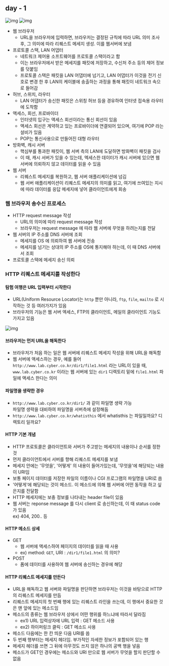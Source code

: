 ## day - 1 
![img](https://github.com/koni114/TIL/blob/master/Network/lecture/성공과실패를결정하는1%25의네트워크원리/img/network_01.jpeg)
![img](https://github.com/koni114/TIL/blob/master/Network/lecture/성공과실패를결정하는1%25의네트워크원리/img/network_02.jpeg)

- 웹 브라우저
  - URL을 브라우저에 입력하면, 브라우저는 결정된 규칙에 따라 URL 의미 조사 후, 그 의미에 따라 리퀘스트 메세지 생성. 이를 웹서버에 보냄
- 프로토콜 스택, LAN 어댑터
  - 네트워크 제어용 소프트웨어를 프로토콜 스택이라고 함
  - 이는 브라우저에서 받은 메세지를 패킷에 저장하고, 수신처 주소 등의 제어 정보를 덧붙임
  - 프로토콜 스택은 패킷을 LAN 어댑터에 넘기고, LAN 어댑터가 이것을 전기 신호로 변경 한 후 LAN의 케이블에 송출하는 과정을 통해 패킷이 네트워크 속으로 들어감
- 허브, 스위치, 라우터
  - LAN 어댑터가 송신한 패킷은 스위칭 허브 등을 경유하여 인터넷 접속용 라우터에 도착함
- 액세스, 회선, 프로바이더
  - 인터넷의 입구는 액세스 회선이라는 통신 회선이 있음
  - 액세스 회선은 계약하고 있는 프로바이더에 연결되어 있으며, 여기에 POP 라는 설비가 있음
  - POP는 통신사용으로 만들어진 대형 라우터
- 방화벽, 캐시 서버
  - 핵심부를 통과한 패킷이, 웹 서버 측의 LAN에 도달하면 방화벽이 패킷을 검사
  - 이 때, 캐시 서버가 있을 수 있는데, 엑세스한 데이터가 캐시 서버에 있으면 웹 서버에 의뢰하지 않고 데이터를 읽을 수 있음
- 웹 서버
  - 리퀘스트 메세지를 복원하고, 웹 서버 애플리케이션에 넘김
  - 웹 서버 애플리케이션이 리퀘스트 메세지의 의미를 읽고, 여기에 쓰여있는 지시에 따라 데이터를 응답 메세지에 넣어 클라이언트에게 회송

### 웹 브라우저 송수신 프로세스
- HTTP request message 작성
  - URL의 의미에 따라 request message 작성
  - 브라우저는 request message 에 따라 웹 서버에 무엇을 하려는지를 전달
- 웹 서버의 IP 주소를 DNS 서버에 조회
  - 메세지를 OS 에 의뢰하여 웹 서버에 전송  
  - 메세지를 넘기는 상대의 IP 주소를 OS에 통지해야 하는데, 이 때 DNS 서버에서 조회
- 프로토콜 스택에 메세지 송신 의뢰

### HTTP 리퀘스트 메세지를 작성한다
#### 탐험 여행은 URL 입력부터 시작한다
- URL(Uniform Resource Locator)는 `http` 뿐만 아니라, `ftp`, `file`, `mailto` 로 시작하는 것 등 여러가지가 있음
- 브라우저의 기능은 웹 서버 엑세스, FTP의 클라이언트, 메일의 클라이언트 기능도 가지고 있음 

![img](https://github.com/koni114/TIL/blob/master/Network/lecture/성공과실패를결정하는1%25의네트워크원리/img/network_03.jpeg)

#### 브라우저는 먼저 URL을 해독한다
- 브라우저가 처음 하는 일은 웹 서버에 리퀘스트 메세지 작성을 위해 URL을 해독함
- 웹 서버에 액세스하는 경우, 예를 들어 `http://www.lab.cyber.co.kr/dir1/file1.html` 라는 URL이 있을 때, `www.lab.cyber.co.kr` 이라는 웹 서버에 있는 `dir1` 디렉토리 밑에 `file1.html` 파일에 액세스 한다는 의미

#### 파일명을 생략한 경우
- `http://www.lab.cyber.co.kr/dir1/` 과 같이 파일명 생략 가능  
  파일명 생략을 대비하여 파일명을 서버측에 설정해둠
- `http://www.lab.cyber.co.kr/whatisthis` 에서 whatisthis 는 파일일까요? 디렉토리 일까요?

#### HTTP 기본 개념
- HTTP 프로토콜은 클라이언트와 서버가 주고받는 메세지의 내용이나 순서를 정한 것
- 먼저 클라이언트에서 서버를 향해 리퀘스트 메세지를 보냄
- 메세지 안에는 '무엇을', '어떻게' 의 내용이 들어가있는데, '무엇을'에 해당되는 내용이 URI임
- 보통 페이지 데이터를 저장한 파일의 이름이나 CGI 프로그램의 파일명을 URI로 씀 
- '어떻게'에 해당되는 것이 메소드. 이 메소드에 의해 웹 서버에 어떤 동작을 하고 싶은지를 전달함
- HTTP 메세지에는 보충 정보를 나타내는 header file이 있음
- 웹 서버는 reponse message 를 다시 client 로 송신하는데, 이 때 status code 가 있음  
  ex) 404, 200.. 등

#### HTTP 메소드 상세
- GET 
  - 웹 서버에 액세스하여 페이지의 데이터를 읽을 때 사용
  - ex) method: `GET`, URI : `/dir1/file1.html` 의 의미? 
- POST
  - 폼에 데이터를 사용하여 웹 서버에 송신하는 경우에 해당

#### HTTP 리퀘스트 메세지를 만든다
- URL을 해독하고 웹 서버와 파일명을 판단하면 브라우저는 이것을 바탕으로 HTTP의 리퀘스트 메세지를 만듬
- 리퀘스트 메세지의 첫 번째 행에 있는 리퀘스트 라인을 쓰는데, 이 행에서 중요한 것은 맨 앞에 있는 메소드임
- 메소드의 종류는 웹 브라우저 상에서 어떤 행위를 하느냐에 따라서 달라짐
  - ex1) URL 입력상자에 URL 입력 : GET 메소드 사용
  - ex2) 하이퍼링크 클릭 : GET 메소드 사용
- 메소드 다음에는 한 칸 띄운 다음 URI를 씀
- 두 번째 행부터는 메세지 헤더임. 부가적인 자세한 정보가 포함되어 있는 행
- 메세지 헤더를 쓰면 그 뒤에 아무것도 쓰지 않은 하나의 공백 행을 넣음
- 메소드가 GET인 경우에는 메소드와 URI 만으로 웹 서버가 무엇을 할지 판단할 수 없음